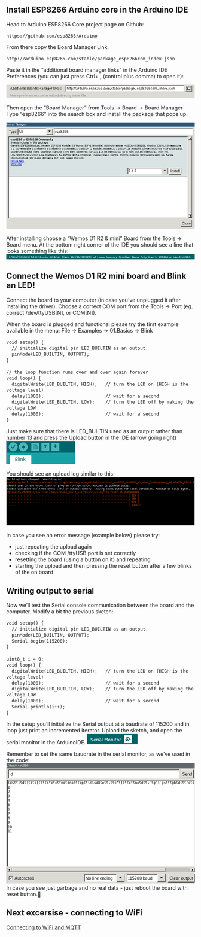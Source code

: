 ## Install ESP8266 Arduino core in the Arduino IDE

Head to Arduino ESP8266 Core project page on Github:
```
https://github.com/esp8266/Arduino
```
From there copy the Board Manager Link:
```
http://arduino.esp8266.com/stable/package_esp8266com_index.json
```

Paste it in the “additional board manager links” in the Arduino IDE Preferences (you can just press Ctrl+ ,  (control plus comma) to open it):

![Board manager link](images/boardManagerLink.png)

Then open the “Board Manager” from Tools -> Board -> Board Manager
Type “esp8266” into the search box and install the package that pops up.

![Board manager](images/boardManager.png)

After installing choose a “Wemos D1 R2 & mini” Board from the Tools -> Board menu.
At the bottom right corner of the IDE you should see a line that looks something like this:  
![Board chosen](images/boardChosen.png)

## Connect the Wemos D1 R2 mini board and Blink an LED!
Connect the board to your computer (in case you’ve unplugged it after installing the driver).
Choose a correct COM port from the Tools -> Port (eg. correct /dev/ttyUSB[N], or COM[N]).

When the board is plugged and functional please try the first example available in the menu:
File -> Examples -> 01.Basics -> Blink
```
void setup() {
  // initialize digital pin LED_BUILTIN as an output.
  pinMode(LED_BUILTIN, OUTPUT);
}

// the loop function runs over and over again forever
void loop() {
  digitalWrite(LED_BUILTIN, HIGH);   // turn the LED on (HIGH is the voltage level)
  delay(1000);                       // wait for a second
  digitalWrite(LED_BUILTIN, LOW);    // turn the LED off by making the voltage LOW
  delay(1000);                       // wait for a second
}
```
Just make sure that there is LED_BUILTIN used as an output rather than number 13 and press the Upload button in the IDE (arrow going right)
![Upload](images/upload.png)

You should see an upload log similar to this:
![Upload log](images/uploadLog.png)

In case you see an error message (example below) please try:
* just repeating the upload again
* checking if the COM /ttyUSB port is set correctly
* resetting the board (using a button on it) and repeating
* starting the upload and then pressing the reset button after a few blinks of the on board


## Writing output to serial
Now we’ll test the Serial console communication between the board and the computer.
Modify a bit the previous sketch:
```
void setup() {
  // initialize digital pin LED_BUILTIN as an output.
  pinMode(LED_BUILTIN, OUTPUT);
  Serial.begin(115200);
}

uint8_t i = 0;
void loop() {
  digitalWrite(LED_BUILTIN, HIGH);   // turn the LED on (HIGH is the voltage level)
  delay(1000);                       // wait for a second
  digitalWrite(LED_BUILTIN, LOW);    // turn the LED off by making the voltage LOW
  delay(1000);                       // wait for a second
  Serial.println(i++);
}
```

In the setup you’ll initialize the Serial output at a baudrate of 115200 and in loop just print an incremented iterator.
Upload the sketch, and open the serial monitor in the ArduinoIDE.
![Serial monitor](images/serialMonitor.png)

Remember to set the same baudrate in the serial monitor, as we’ve used in the code:
![Serial monitor](images/serialLog.png)
In case you see just garbage and no real data - just reboot the board with reset button.


## Next excersise - connecting to WiFi

[Connecting to WiFi and MQTT](connecting_to_wifi.md)
